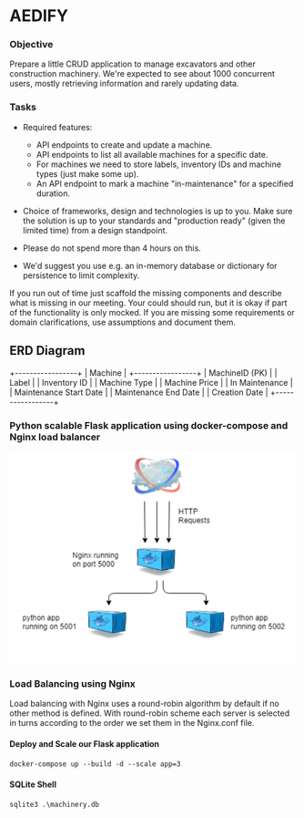 # AEDIFY

### Objective
Prepare a little CRUD application to manage excavators and other construction machinery. 
We're expected to see about 1000 concurrent users, mostly retrieving information and rarely updating data.

### Tasks

-   Required features:
    -   API endpoints to create and update a machine.
    -   API endpoints to list all available machines for a specific date.
    -   For machines we need to store labels, inventory IDs and machine types (just make some up).
    -   An API endpoint to mark a machine "in-maintenance" for a specified duration.
    
- Choice of frameworks, design and technologies is up to you. Make sure the solution is up to your standards 
and "production ready" (given the limited time) from a design standpoint. 
- Please do not spend more than 4 hours on this. 
- We'd suggest you use e.g. an in-memory database or dictionary for persistence to limit complexity. 

If you run out of time just scaffold the missing components and describe what is missing in our meeting. 
Your could should run, but it is okay if part of the functionality is only mocked.
If you are missing some requirements or domain clarifications, use assumptions and document them.


## ERD Diagram
   +-----------------+
   |     Machine     |
   +-----------------+
   | MachineID (PK)  |
   | Label           |
   | Inventory ID    |
   | Machine Type    |
   | Machine Price   |
   | In Maintenance  |
   | Maintenance Start Date |
   | Maintenance End Date   |
   | Creation Date   |
   +-----------------+


### Python scalable Flask application using docker-compose and Nginx load balancer
![load-balancing.PNG](load-balancing.PNG)

### Load Balancing using Nginx
Load balancing with Nginx uses a round-robin algorithm by default if no other method is defined. 
With round-robin scheme each server is selected in turns according to the order we set them in the Nginx.conf file.

#### Deploy and Scale our Flask application
    docker-compose up --build -d --scale app=3

#### SQLite Shell
    sqlite3 .\machinery.db
    

